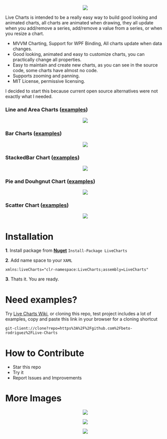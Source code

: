 
<p align="center">
  <img src="https://dl.dropboxusercontent.com/u/40165535/LiveCharts/live.png" />
</p>
Live Charts is intended to be a really easy way to build good looking and animated charts, all charts are animated when drawing, they all update when you add/remove a series, add/remove a value from a series, or when you resize a chart.

 - MVVM Charting, Support for WPF Binding, All charts update when data changes.
 - Good looking, animated and easy to customize charts, you can practically change all properties.
 - Easy to maintain and create new charts, as you can see in the source code, some charts have almost no code.
 - Supports zooming and panning.
 - MIT License, permissive licensing.

I decided to start this because current open source alternatives were not exactly what I needed.

### Line and Area Charts ([examples](https://github.com/beto-rodriguez/Live-Charts/wiki/1.0-Line-Chart))

<p align="center">
  <img src="https://dl.dropboxusercontent.com/u/40165535/LiveCharts/LineChart.gif" />
</p>

### Bar Charts ([examples](https://github.com/beto-rodriguez/Live-Charts/wiki/2.0-BarChart))

<p align="center">
  <img src="https://dl.dropboxusercontent.com/u/40165535/LiveCharts/BarChart.gif" />
</p>

### StackedBar Chart ([examples](https://github.com/beto-rodriguez/Live-Charts/wiki/3.1-StackedBar-Chart-Simple))

<p align="center">
  <img src="https://dl.dropboxusercontent.com/u/40165535/LiveCharts/StackedBarChart.gif" />
</p>

### Pie and Douhgnut Chart ([examples](https://github.com/beto-rodriguez/Live-Charts/wiki/4.1-Pie-Chart-Simple))

<p align="center">
  <img src="https://dl.dropboxusercontent.com/u/40165535/LiveCharts/PieChart.gif" />
</p>

### Scatter Chart ([examples](https://github.com/beto-rodriguez/Live-Charts/wiki/5.1-Scatter-Chart))

<p align="center">
  <img src="https://dl.dropboxusercontent.com/u/40165535/LiveCharts/ScatterChart.gif" />
</p>

# Installation

**1**. Install package from [**Nuget**](https://www.nuget.org/packages/LiveCharts) `Install-Package LiveCharts`


**2**. Add name space to your `XAML` 
```
xmlns:liveCharts="clr-namespace:LiveCharts;assembly=LiveCharts"
```
**3**. Thats it. You are ready.

# Need examples?

Try [Live Charts Wiki](https://github.com/beto-rodriguez/Live-Charts/wiki), or cloning this repo, test project includes a lot of examples, copy and paste this link in your browser for a cloning shortcut
```
git-client://clone?repo=https%3A%2F%2Fgithub.com%2Fbeto-rodriguez%2FLive-Charts
```

# How to Contribute

* Star this repo
* Try it
* Report Issues and Improvements


# More Images

<p align="center">
<img src="https://dl.dropboxusercontent.com/u/40165535/LiveCharts/Tooltip.gif" />
</p>
<p align="center">
<img src="https://dl.dropboxusercontent.com/u/40165535/LiveCharts/multiseries.png" />
</p>
<p align="center">
<img src="https://dl.dropboxusercontent.com/u/40165535/LiveCharts/UiElements.png" />
</p>
